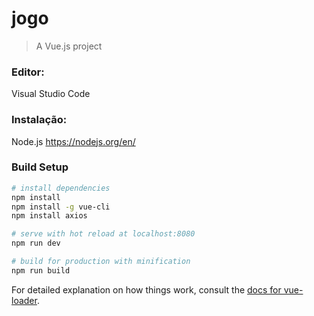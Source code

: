 # jogo

> A Vue.js project

### Editor: 
Visual Studio Code

### Instalação: 
Node.js https://nodejs.org/en/

### Build Setup

``` bash
# install dependencies
npm install
npm install -g vue-cli
npm install axios

# serve with hot reload at localhost:8080
npm run dev

# build for production with minification
npm run build
```

For detailed explanation on how things work, consult the [docs for vue-loader](http://vuejs.github.io/vue-loader).
